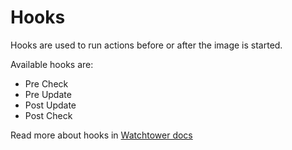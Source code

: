 # Hooks

Hooks are used to run actions before or after the image is started.

Available hooks are:
- Pre Check
- Pre Update
- Post Update
- Post Check

Read more about hooks in [Watchtower docs](https://containrrr.dev/watchtower/lifecycle-hooks/)
